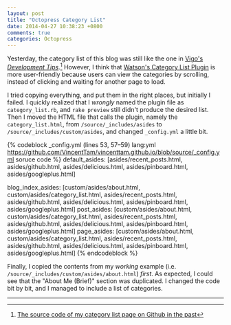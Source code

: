 ```yaml
---
layout: post
title: "Octopress Category List"
date: 2014-04-27 10:38:23 +0800
comments: true
categories: Octopress
---
```


Yesterday, the category list of this blog was still like the one in
[Vigo's *Development Tips*][old_cat_list].[^1]  However, I think that
[Watson's Category List Plugin][new_cat_list] is more user-friendly
because users can view the categories by scrolling, instead of
clicking and waiting for another page to load. 

I tried copying everything, and put them in the right places, but
initially I failed.  I quickly realized that I *wrongly* named the
plugin file as `category_list.rb`, and `rake preview` still didn't
produce the desired list.  Then I moved the HTML file that calls the
plugin, namely the `category_list.html`, from
`/source/_includes/asides` to `/source/_includes/custom/asides`, and
changed `_config.yml` a little bit.

{% codeblock _config.yml (lines 53, 57–59) lang:yml https://github.com/VincentTam/vincenttam.github.io/blob/source/_config.yml soruce code %}
default_asides: [asides/recent_posts.html, asides/github.html, asides/delicious.html, asides/pinboard.html, asides/googleplus.html]

blog_index_asides: [custom/asides/about.html, custom/asides/category_list.html, asides/recent_posts.html, asides/github.html, asides/delicious.html, asides/pinboard.html, asides/googleplus.html]
post_asides: [custom/asides/about.html, custom/asides/category_list.html, asides/recent_posts.html, asides/github.html, asides/delicious.html, asides/pinboard.html, asides/googleplus.html]
page_asides: [custom/asides/about.html, custom/asides/category_list.html, asides/recent_posts.html, asides/github.html, asides/delicious.html, asides/pinboard.html, asides/googleplus.html]
{% endcodeblock %}

Finally, I copied the contents from my *working* example (i.e.
`/source/_includes/custom/asides/about.html`) *first*.  As expected, I
could see that the "About Me (Brief)" section was duplicated.  I
changed the code bit by bit, and I managed to include a list of
categories.

---

[^1]: [The source code of my category list page on Github in the past](https://raw.githubusercontent.com/VincentTam/vincenttam.github.io/94c7d9739c4ebe705afbc30e6fac7f8374a0c61e/source/blog/categories/index.markdown)

[old_cat_list]: http://vigodome.com/blog/categories/
[new_cat_list]: http://www.dotnetguy.co.uk/post/2012/06/25/octopress-category-list-plugin/

<!-- vim:se tw=70: -->
